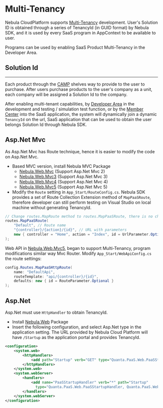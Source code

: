 
# Multi-Tenancy

Nebula CloudPlatform supports [Multi-Tenancy](http://en.wikipedia.org/wiki/Multitenancy) development. User's Solution ID is obtained through a series of TenancyId (in GUID format) by Nebula SDK, and it is used by every SaaS program in AppContext to be available to user.  

Programs can be used by enabling SaaS Product Multi-Tenancy in the Developer Area.  

## Solution Id
----------------
Each product through the [CAMP](https://www.quanta-camp.com/) shelves way to provide to the user to purchase.
After users purchase products to the user's company as a unit, each company will be assigned a Solution Id to the company.

After enabling multi-tenant capabilities, by [Developer Area](http://www.quanta-camp.com/Developer/) in the development and testing / simulation test function, or by the [Member Center](https://member.quanta-camp.com) into the SaaS application, the system will dynamically join a dynamic `TenancyId` on the url, SaaS application that can be used to obtain the user belongs Solution Id through Nebula SDK.

## Asp.Net Mvc

As Asp.Net Mvc has Route technique, hence it is easier to modify the code on Asp.Net Mvc.

* Based MVC version, install Nebula MVC Package
    * [Nebula.Web.Mvc](dotnet/Nebula.Web.Mvc.md) (Support Asp.Net Mvc 2)
    * [Nebula.Web.Mvc3](dotnet/Nebula.Web.Mvc3.md)  (Support Asp.Net Mvc 3)
    * [Nebula.Web.Mvc4](dotnet/Nebula.Web.Mvc4.md)  (Support Asp.Net Mvc 4)
    * [Nebula.Web.Mvc5](dotnet/Nebula.Web.Mvc5.md)  (Support Asp.Net Mvc 5)  
* Modify the `Route` setting in `App_Start/RouteConfig.cs`. Nebula SDK provides a set of Route Collection Extension method of `MapPaaSRoute`, therefore developer can still perform testing on Visual Studio on local machine without generating TenancyId.  

```csharp
// Change routes.MapRoute method to routes.MapPaaSRoute, there is no change on the variables。
routes.MapPaaSRoute(
    "Default", // Route name
    "{controller}/{action}/{id}", // URL with parameters
    new { controller = "Home", action = "Index", id = UrlParameter.Optional } // Parameter defaults
);
```

Web API in [Nebula.Web.Mvc5](dotnet/Nebula.Web.Mvc5.md), began to support Multi-Tenancy, program modifications similar way Mvc Router.
Modify `App_Start/WebApiConfig.cs` the route settings:

```csharp
config.Routes.MapPaaSHttpRoute(
    name: "DefaultApi",
    routeTemplate: "api/{controller}/{id}",
    defaults: new { id = RouteParameter.Optional }
);
```

## Asp.Net

Asp.Net must use `HttpHandler` to obtain TenancyId.  

* Install [Nebula.Web](dotnet/Nebula.Web.md) Package
* Insert the following configuration, and select Asp.Net type in the application setting. The URL provided by Nebula Cloud Platform will have `/Startup` as the application portal and provides TenancyId.

```xml
<configuration>
    <system.web>
        <httpHandlers>
            <add path="Startup" verb="GET" type="Quanta.PaaS.Web.PaaSStartupHandler, Quanta.PaaS.Web" />
        </httpHandlers>
    </system.web>
    <system.webServer>
        <handlers>
            <add name="PaaSStartupHandler" verb="*" path="Startup"
              type="Quanta.PaaS.Web.PaaSStartupHandler, Quanta.PaaS.Web"/>
        </handlers>
    </system.webServer>
</configuration>
```
